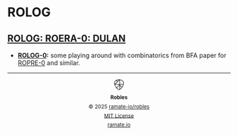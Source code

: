 # ROLOG

<!--START OAC INDEX: DO NOT REMOVE THIS LINE -->
## [ROLOG: ROERA-0: DULAN](roera-000-000-000-dulan/README.md)
- **[ROLOG-0](/rolog/roera-000-000-000-dulan/rolog-000-000-000/README.md):** some playing around with combinatorics from BFA paper for [ROPRE-0](/ropre/roera-000-000-000-dulan/ropre-000-000-000/README.md) and similar.

<!--ROBLES FOOTER: DO NOT REMOVE THIS LINE-->
---

<div align="center">
  <picture>
    <source srcset="/assets/robles-inverted-transparent.png" media="(prefers-color-scheme: dark)">
    <img height="24" src="/assets/robles-transparent.png" alt="Robles"/>
  </picture>
  <br/>
  <sub>
    <b>Robles</b>
    <br/>
    &copy; 2025 <a href="https://github.com/ramate-io/robles">ramate-io/robles</a>
    <br/>
    <a href="https://github.com/ramate-io/robles/blob/main/LICENSE">MIT License</a>
    <br/>
    <a href="https://www.ramate.io">ramate.io</a>
  </sub>
</div>

<!--END OAC INDEX: DO NOT REMOVE THIS LINE -->
